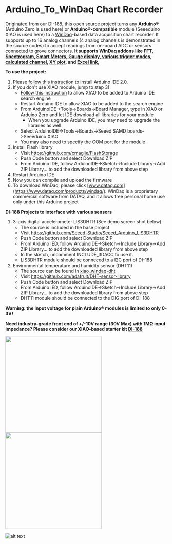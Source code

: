 # Arduino_To_WinDaq Chart Recorder
Originated from our DI-188, this open source project turns any **Arduino®** (Arduino Zero is used here) or **Arduino®-compatible** module (Seeeduino XIAO is used here) to a [WinDaq](https://www.dataq.com/products/windaq/)-based data acquisition chart recorder. It supports up to 16 analog channels (4 analog channels is demonstrated in the source codes) to accept readings from on-board ADC or sensors connected to grove connectors. **It supports WinDaq addons like [FFT, Spectrogram, Smart Meters, Gauge display, various trigger modes, calculated channel](http://www.ultimaserial.com/wdspectrum.html), [XY plot](https://www.dataq.com/products/windaq/add_ons/index.htm), and [Excel link](https://www.dataq.com/products/windaq/windaqxl/product.html),**

**To use the project:**
1) Please [follow this instruction](https://www.arduino.cc/en/software#experimental-software) to install Arduino IDE 2.0.  
2) If you don't use XIAO module, jump to step 3)
    -  [Follow this instruction](https://wiki.seeedstudio.com/Seeeduino-XIAO/#:~:text=Install%20it.&text=After%20installing%20the%20board%2C%20click,the%20Tools%20%7C%20Serial%20Port%20menu. ) to allow XIAO to be added to Arduino IDE search engine
    - Restart Arduino IDE to allow XIAO to be added to the search engine
    - From ArduinoIDE->Tools->Boards->Board Manager, type in XIAO or Arduino Zero and let IDE download all libraries for your module
       - When you upgrade Arduino IDE, you may need to upgrade the libraries as well
    - Select ArduinoIDE->Tools->Boards->Seeed SAMD boards->Seeeduino XIAO  
    - You may also need to specify the COM port for the module
3) Install Flash library
    - Visit https://github.com/cmaglie/FlashStorage
    - Push Code button and select Download ZIP
    - From Arduino IDE, follow ArduinoIDE->Sketch->Include Library->Add ZIP Library... to add the downloaded library from above step
4) Restart Arduino IDE 
5) Now you can compile and upload the firmware
6) To download WinDaq, please click [www.dataq.com](https://www.dataq.com/products/windaq/). WinDaq is a proprietary commercial software from DATAQ, and it allows free personal home use only under this Arduino project

**DI-188 Projects to interface with various sensors**
1) 3-axis digital accelerometer LIS3DHTR (See demo screen shot below)
    - The source is included in the base project
    - Visit https://github.com/Seeed-Studio/Seeed_Arduino_LIS3DHTR
    - Push Code button and select Download ZIP
    - From Arduino IED, follow ArduinoIDE->Sketch->Include Library->Add ZIP Library... to add the downloaded library from above step
    - In the sketch, uncomment INCLUDE_3DACC to use it.  
    - LIS3DHTR module should be conneced to a I2C port of DI-188
2) Environmental temperature and humidity sensor (DHT11)
    - The source can be found in [xiao_windaq-dht](https://github.com/dataq-instruments/Arduino_WinDaq/tree/main/xiao_windaq_dht)
    - Visit https://github.com/adafruit/DHT-sensor-library
    - Push Code button and select Download ZIP
    - From Arduino IED, follow ArduinoIDE->Sketch->Include Library->Add ZIP Library... to add the downloaded library from above step
    - DHT11 module should be connected to the DIG port of DI-188

**Warning: the input voltage for plain Arduino® modules is limited to only 0-3V!**

**Need industry-grade front end of +/-10V range (30V Max) with 1MΩ input impedance? Please consider our XIAO-based starter kit [DI-188](https://www.dataq.com/products/di-188/)**

<img src="https://www.dataq.com/resources/images/di-188-arduino-daq2.png" width="300" height="300">  <img src="http://cdn.shopify.com/s/files/1/0506/1689/3647/products/ABX00003_01.iso_d6dab5cd-56ad-4eb2-8381-bc1ea6de29fb_866x686.jpg" width="300" height="300"> 

 ![alt text](https://www.dataq.com/resources/repository/arduino_3d.gif "Arduino Data logger: ScreenCapture by LICECap")


